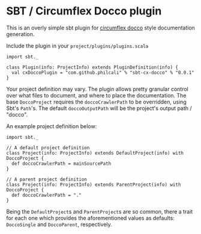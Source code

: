 # SBT / Circumflex Docco plugin

This is an overly simple sbt plugin for [circumflex docco] style documentation generation.

Include the plugin in your `project/plugins/plugins.scala`

    import sbt._

    class Plugin(info: ProjectInfo) extends PluginDefinition(info) {
      val cxDoccoPlugin = "com.github.philcali" % "sbt-cx-docco" % "0.0.1"
    }

Your project definition may vary. The plugin allows pretty granular control over what
files to document, and where to place the documentation. The base `DoccoProject` requires
the `doccoCrawlerPath` to be overridden, using Sbt's `Path`'s. The default
`doccoOutputPath` will be the project's output path / "docco".

An example project definition below:

    import sbt._

    // A default project definition
    class Project(info: ProjectInfo) extends DefaultProject(info) with DoccoProject {
      def doccoCrawlerPath = mainSourcePath
    }

    // A parent project definition
    class Project(info: ProjectInfo) extends ParentProject(info) with DoccoProject {
      def doccoCrawlerPath = "."
    }

Being the `DefaultProject`s and `ParentProject`s are so common, there a trait for each one
which provides the aforementioned values as defaults: `DoccoSingle` and `DoccoParent`, respectively.

[circumflex docco]: http://circumflex.ru/projects/docco/index.html
